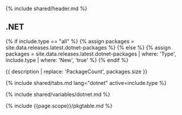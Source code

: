 {% include shared/header.md %}

## .NET

{% if include.type == "all" %}
  {% assign packages = site.data.releases.latest.dotnet-packages %}
{% else %}
  {% assign packages = site.data.releases.latest.dotnet-packages | where: 'Type', include.type | where: 'New', 'true' %}
{% endif %}

{{ description | replace: 'PackageCount', packages.size }}

{% include shared/tabs.md lang="dotnet" active=include.type %}

{% include shared/variables/dotnet.md %}

{% include {{page.scope}}/pkgtable.md %}